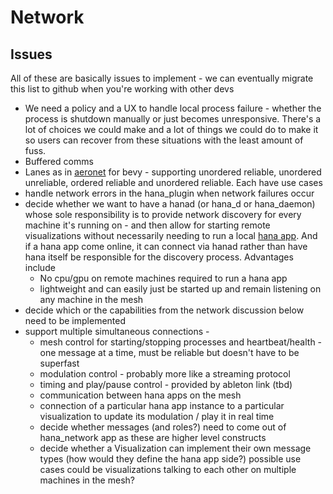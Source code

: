 # Network

## Issues
All of these are basically issues to implement - we can eventually migrate this  list to github when you're working with other devs

- We need a policy and a UX to handle local process failure - whether the process is shutdown manually or just becomes unresponsive. There's a lot of choices we could make and a lot of things we could do to make it so users can recover from these situations with the least amount of fuss.
- Buffered comms
- Lanes as in [aeronet](https://github.com/aecsocket/aeronet/blob/main/crates/aeronet_transport/src/lane.rs) for bevy - supporting unordered reliable, unordered unreliable, ordered reliable and unordered reliable. Each have use cases
- handle network errors in the hana_plugin when network failures occur
- decide whether we want to have a hanad (or hana_d or hana_daemon) whose sole responsibility is to provide network discovery for every machine it's running on - and then allow for starting remote visualizations without necessarily needing to run a local [hana app](./application.md). And if a hana app come online, it can connect via hanad rather than have hana itself be responsible for the discovery process. Advantages include
  - No cpu/gpu on remote machines required to run a hana app
  - lightweight and can easily just be started up and remain listening on any machine in the mesh
- decide which or the capabilities from the network discussion below need to be implemented
- support multiple simultaneous connections -
  - mesh control for starting/stopping processes and heartbeat/health - one message at a time, must be reliable but doesn't have to be superfast
  - modulation control - probably more like a streaming protocol
  - timing and play/pause control - provided by ableton link (tbd)
  - communication between hana apps on the mesh
  - connection of a particular hana app instance to a particular visualization to update its modulation / play it in real time
  - decide whether messages (and roles?) need to come out of hana_network app as these are higher level constructs
  - decide whether a Visualization can implement their own message types (how would they define the hana app side?) possible use cases could be visualizations talking to each other on multiple machines in the mesh?
